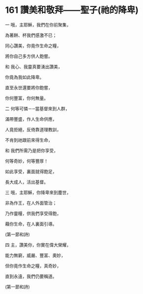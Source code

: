 # 161 讚美和敬拜——聖子(祂的降卑)

一 哦，主耶穌，我們在你前聚集，

為著餅、杯我們感激不已；

同心讚美，你竟作生命之糧，

將你自己多方供人飽嘗。

和 我心、我靈真要湧出讚美，

你竟為我如此降卑。

直至永世還要將你飽嘗，

你何豐富，你何無量。

二 何等可憐－─當基督來到人群，

滿帶豐盛，作人生命供應，

人竟拒絕，反倚靠道理教訓，

不肯到祂跟前來得生命，

和 我們所需乃是把你享受，

何等奇妙，何等豐厚！

如此享受，裏面就得飽足，

長大成人，活出基督。

三 哦，主耶穌，你降卑來到塵世，

非為作王，在人外面管治；

乃作靈糧，供我們享受得飽，

藉你生命，在人裏面引導。

(第一節和詩)

四 主，讚美你，你實在偉大榮耀，

能力無窮，威嚴、豐富、奧妙，

但你竟作生命之糧，真奇妙，

直到永遠，我們仍要稱道。

(第一節和詩)

